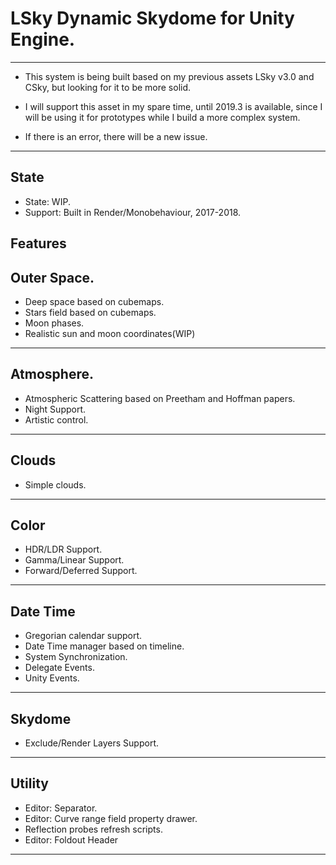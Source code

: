 # LSky Dynamic Skydome for Unity Engine.
-------------
- This system is being built based on my previous assets LSky v3.0 and CSky, but looking for it to be more solid.
- I will support this asset in my spare time, until 2019.3 is available, since I will be using it for prototypes while I build a more complex system.

- If there is an error, there will be a new issue.
--------------

State
--------------
- State: WIP.
- Support: Built in Render/Monobehaviour, 2017-2018.

Features
--------------
Outer Space.
--------------
- Deep space based on cubemaps.
- Stars field based on cubemaps.
- Moon phases.
- Realistic sun and moon coordinates(WIP)
--------------
Atmosphere.
--------------
- Atmospheric Scattering based on Preetham and Hoffman papers.
- Night Support.
- Artistic control.
--------------
Clouds
--------------
- Simple clouds.
--------------
Color
--------------
- HDR/LDR Support.
- Gamma/Linear Support.
- Forward/Deferred Support.
--------------
Date Time
--------------
- Gregorian calendar support.
- Date Time manager based on timeline.
- System Synchronization.
- Delegate Events.
- Unity Events.
--------------
Skydome
--------------
- Exclude/Render Layers Support.
--------------
Utility
--------------
- Editor: Separator.
- Editor: Curve range field property drawer.
- Reflection probes refresh scripts.
- Editor: Foldout Header
--------------
